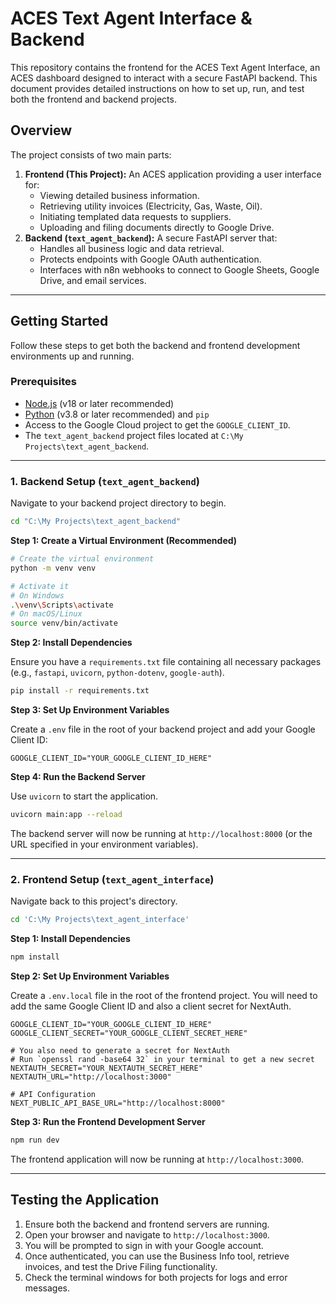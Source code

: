 # ACES Text Agent Interface & Backend

This repository contains the frontend for the ACES Text Agent Interface, an ACES dashboard designed to interact with a secure FastAPI backend. This document provides detailed instructions on how to set up, run, and test both the frontend and backend projects.

## Overview

The project consists of two main parts:

1.  **Frontend (This Project):** An ACES application providing a user interface for:
    *   Viewing detailed business information.
    *   Retrieving utility invoices (Electricity, Gas, Waste, Oil).
    *   Initiating templated data requests to suppliers.
    *   Uploading and filing documents directly to Google Drive.
2.  **Backend (`text_agent_backend`):** A secure FastAPI server that:
    *   Handles all business logic and data retrieval.
    *   Protects endpoints with Google OAuth authentication.
    *   Interfaces with n8n webhooks to connect to Google Sheets, Google Drive, and email services.

---

## Getting Started

Follow these steps to get both the backend and frontend development environments up and running.

### Prerequisites

*   [Node.js](https://nodejs.org/en) (v18 or later recommended)
*   [Python](https://www.python.org/) (v3.8 or later recommended) and `pip`
*   Access to the Google Cloud project to get the `GOOGLE_CLIENT_ID`.
*   The `text_agent_backend` project files located at `C:\My Projects\text_agent_backend`.

---

### 1. Backend Setup (`text_agent_backend`)

Navigate to your backend project directory to begin.

```bash
cd "C:\My Projects\text_agent_backend"
```

**Step 1: Create a Virtual Environment (Recommended)**

```bash
# Create the virtual environment
python -m venv venv

# Activate it
# On Windows
.\venv\Scripts\activate
# On macOS/Linux
source venv/bin/activate
```

**Step 2: Install Dependencies**

Ensure you have a `requirements.txt` file containing all necessary packages (e.g., `fastapi`, `uvicorn`, `python-dotenv`, `google-auth`).

```bash
pip install -r requirements.txt
```

**Step 3: Set Up Environment Variables**

Create a `.env` file in the root of your backend project and add your Google Client ID:

```
GOOGLE_CLIENT_ID="YOUR_GOOGLE_CLIENT_ID_HERE"
```

**Step 4: Run the Backend Server**

Use `uvicorn` to start the application.

```bash
uvicorn main:app --reload
```

The backend server will now be running at `http://localhost:8000` (or the URL specified in your environment variables).

---

### 2. Frontend Setup (`text_agent_interface`)

Navigate back to this project's directory.

```bash
cd 'C:\My Projects\text_agent_interface'
```

**Step 1: Install Dependencies**

```bash
npm install
```

**Step 2: Set Up Environment Variables**

Create a `.env.local` file in the root of the frontend project. You will need to add the same Google Client ID and also a client secret for NextAuth.

```
GOOGLE_CLIENT_ID="YOUR_GOOGLE_CLIENT_ID_HERE"
GOOGLE_CLIENT_SECRET="YOUR_GOOGLE_CLIENT_SECRET_HERE"

# You also need to generate a secret for NextAuth
# Run `openssl rand -base64 32` in your terminal to get a new secret
NEXTAUTH_SECRET="YOUR_NEXTAUTH_SECRET_HERE"
NEXTAUTH_URL="http://localhost:3000"

# API Configuration
NEXT_PUBLIC_API_BASE_URL="http://localhost:8000"
```

**Step 3: Run the Frontend Development Server**

```bash
npm run dev
```

The frontend application will now be running at `http://localhost:3000`.

---

## Testing the Application

1.  Ensure both the backend and frontend servers are running.
2.  Open your browser and navigate to `http://localhost:3000`.
3.  You will be prompted to sign in with your Google account.
4.  Once authenticated, you can use the Business Info tool, retrieve invoices, and test the Drive Filing functionality.
5.  Check the terminal windows for both projects for logs and error messages.
